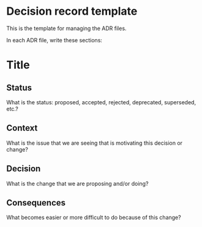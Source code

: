 <!--
    Copyright 2022-2024 TII (SSRC) and the Ghaf contributors
    SPDX-License-Identifier: CC-BY-SA-4.0
-->

# Decision record template
<!-- based on simple template by Michael Nygard - https://github.com/joelparkerhenderson/architecture-decision-record/blob/main/templates/decision-record-template-by-michael-nygard/index.md -->

This is the template for managing the ADR files.

In each ADR file, write these sections:


# Title

## Status

What is the status: proposed, accepted, rejected, deprecated, superseded, etc.?


## Context

What is the issue that we are seeing that is motivating this decision or change?


## Decision

What is the change that we are proposing and/or doing?


## Consequences

What becomes easier or more difficult to do because of this change?
